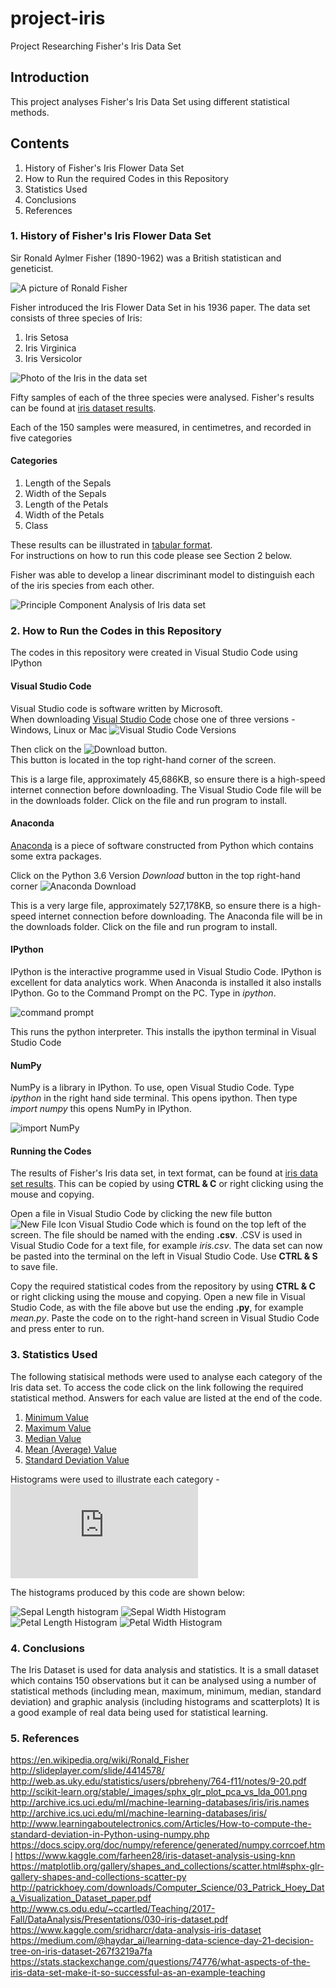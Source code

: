 # project-iris
Project Researching Fisher's Iris Data Set

## Introduction
This project analyses Fisher's Iris Data Set using different statistical methods.

## Contents
1. History of Fisher's Iris Flower Data Set
2. How to Run the required Codes in this Repository
3. Statistics Used
4. Conclusions
5. References

### 1. History of Fisher's Iris Flower Data Set

Sir Ronald Aylmer Fisher (1890-1962) was a British statistican and geneticist.

![A picture of Ronald Fisher](fisher.jpg)

Fisher introduced the Iris Flower Data Set in his 1936 paper.  The data set consists of three species of Iris:
1. Iris Setosa
2. Iris Virginica
3. Iris Versicolor

![Photo of the Iris in the data set](Iris.jpg)

Fifty samples of each of the three species were analysed. Fisher's results can be found at [iris dataset results](https://github.com/colettegallagher/project-iris/blob/master/irisdata).

Each of the 150 samples were measured, in centimetres, and recorded in five categories

#### Categories
1. Length of the Sepals
2. Width of the Sepals
3. Length of the Petals
4. Width of the Petals
5. Class

These results can be illustrated in [tabular format](https://github.com/colettegallagher/project-iris/blob/master/table.py).  
For instructions on how to run this code please see Section 2 below.

Fisher was able to develop a linear discriminant model to distinguish each of the iris species from each other.

![Principle Component Analysis of Iris data set](scatterplot.jpg)

### 2. How to Run the Codes in this Repository

The codes in this repository were created in Visual Studio Code using IPython

#### Visual Studio Code
Visual Studio code is software written by Microsoft.  
When downloading [Visual Studio Code](https://code.visualstudio.com/download) chose one of three versions - Windows, Linux or Mac
![Visual Studio Code Versions](https://github.com/colettegallagher/project-iris/blob/master/visual%20studio%20code.JPG)

Then click on the      ![Download](https://github.com/colettegallagher/project-iris/blob/master/Download.JPG)         button.  
This button is located in the top right-hand corner of the screen.

This is a large file, approximately 45,686KB, so ensure there is a high-speed internet connection before downloading.
The Visual Studio Code file will be in the downloads folder.  Click on the file and run program to install.

#### Anaconda
[Anaconda](https://www.anaconda.com/download/) is a piece of software constructed from Python which contains some extra packages.

Click on the Python 3.6 Version *Download* button in the top right-hand corner 
![Anaconda Download](https://github.com/colettegallagher/project-iris/blob/master/Anaconda%20Download.JPG)

This is a very large file, approximately 527,178KB, so ensure there is a high-speed internet connection before downloading.
The Anaconda file will be in the downloads folder.  Click on the file and run program to install.

#### IPython
IPython is the interactive programme used in Visual Studio Code.  IPython is excellent for data analytics work.
When Anaconda is installed it also installs IPython.  Go to the Command Prompt on the PC.  Type in *ipython*.  

![command prompt](https://github.com/colettegallagher/project-iris/blob/master/command%20prompt.JPG)

This runs the python interpreter.  This installs the ipython terminal in Visual Studio Code

#### NumPy
NumPy is a library in IPython. To use, open Visual Studio Code.  Type *ipython* in the right hand side terminal.  This opens ipython.  Then type *import numpy* this opens NumPy in IPython.

![import NumPy](https://github.com/colettegallagher/project-iris/blob/master/NumPy.JPG)

#### Running the Codes
The results of Fisher's Iris data set, in text format, can be found at [iris data set results](https://github.com/colettegallagher/project-iris/blob/master/irisdata).  This can be copied by using **CTRL & C** or right clicking using the mouse and copying.  

Open a file in Visual Studio Code by clicking the new file button ![New File Icon Visual Studio Code](https://github.com/colettegallagher/project-iris/blob/master/new%20file.JPG) which is found on the top left of the screen.  The file should be named with the ending **.csv**.  .CSV is used in Visual Studio Code for a text file, for example *iris.csv*. The data set can now be pasted into the terminal on the left in Visual Studio Code.  Use **CTRL & S** to save file.

Copy the required statistical codes from the repository by using **CTRL & C** or right clicking using the mouse and copying.  Open a new file in Visual Studio Code, as with the file above but use the ending **.py**, for example *mean.py*.  Paste the code on to the right-hand screen in Visual Studio Code and press enter to run.


### 3. Statistics Used

The following statisical methods were used to analyse each category of the Iris data set.  To access the code click on the link following the required statistical method.  Answers for each value are listed at the end of the code.

1. [Minimum Value](https://github.com/colettegallagher/project-iris/blob/master/minimum.py)
2. [Maximum Value](https://github.com/colettegallagher/project-iris/blob/master/maximum.py)
3. [Median Value](https://github.com/colettegallagher/project-iris/blob/master/median.py)
4. [Mean (Average) Value](https://github.com/colettegallagher/project-iris/blob/master/mean.py)
5. [Standard Deviation Value](https://github.com/colettegallagher/project-iris/blob/master/standarddeviation.py)

Histograms were used to illustrate each category - ![Histogram Code](https://github.com/colettegallagher/project-iris/blob/master/histogram.py)

The histograms produced by this code are shown below:

![Sepal Length histogram](https://github.com/colettegallagher/project-iris/blob/master/Sepal%20length.jpg)
![Sepal Width Histogram](https://github.com/colettegallagher/project-iris/blob/master/Sepal%20Width.jpeg)
![Petal Length Histogram](https://github.com/colettegallagher/project-iris/blob/master/Petal%20Length.jpeg)
![Petal Width Histogram](https://github.com/colettegallagher/project-iris/blob/master/Petal%20Width.jpeg)

### 4. Conclusions

The Iris Dataset is used for data analysis and statistics.  It is a small dataset which contains 150 observations but it can be analysed using a number of statistical methods (including mean, maximum, minimum, median, standard deviation) and graphic analysis (including histograms and scatterplots)  It is a good example of real data being used for statistical learning.

### 5. References

https://en.wikipedia.org/wiki/Ronald_Fisher
http://slideplayer.com/slide/4414578/
http://web.as.uky.edu/statistics/users/pbreheny/764-f11/notes/9-20.pdf
http://scikit-learn.org/stable/_images/sphx_glr_plot_pca_vs_lda_001.png
http://archive.ics.uci.edu/ml/machine-learning-databases/iris/iris.names
http://archive.ics.uci.edu/ml/machine-learning-databases/iris/
http://www.learningaboutelectronics.com/Articles/How-to-compute-the-standard-deviation-in-Python-using-numpy.php
https://docs.scipy.org/doc/numpy/reference/generated/numpy.corrcoef.html
https://www.kaggle.com/farheen28/iris-dataset-analysis-using-knn
https://matplotlib.org/gallery/shapes_and_collections/scatter.html#sphx-glr-gallery-shapes-and-collections-scatter-py
http://patrickhoey.com/downloads/Computer_Science/03_Patrick_Hoey_Data_Visualization_Dataset_paper.pdf
http://www.cs.odu.edu/~ccartled/Teaching/2017-Fall/DataAnalysis/Presentations/030-iris-dataset.pdf
https://www.kaggle.com/sridharcr/data-analysis-iris-dataset
https://medium.com/@haydar_ai/learning-data-science-day-21-decision-tree-on-iris-dataset-267f3219a7fa
https://stats.stackexchange.com/questions/74776/what-aspects-of-the-iris-data-set-make-it-so-successful-as-an-example-teaching





